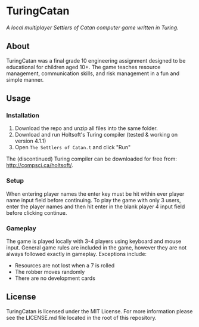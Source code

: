 # TuringCatan
*A local multiplayer Settlers of Catan computer game written in Turing.*

## About
TuringCatan was a final grade 10 engineering assignment designed to be educational for children aged 10+. The game teaches resource management, communication skills, and risk management in a fun and simple manner.

## Usage
### Installation
1. Download the repo and unzip all files into the same folder.
2. Download and run Holtsoft's Turing compiler (tested & working on version 4.1.1)
3. Open ```The Settlers of Catan.t``` and click "Run"

The (discontinued) Turing compiler can be downloaded for free from: http://compsci.ca/holtsoft/.

### Setup
When entering player names the enter key must be hit within ever player name input field before continuing.
To play the game with only 3 users, enter the player names and then hit enter in the blank player 4 input field before clicking continue.

### Gameplay
The game is played locally with 3-4 players using keyboard and mouse input. General game rules are included in the game, however they are not always followed exactly in gameplay. Exceptions include:
- Resources are not lost when a 7 is rolled
- The robber moves randomly
- There are no development cards

## License
TuringCatan is licensed under the MIT License. For more information please see the LICENSE.md file located in the root of this repository.
